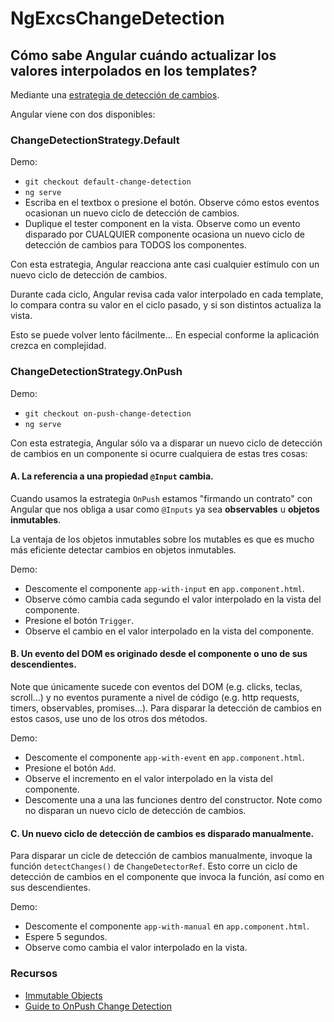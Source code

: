 # NgExcsChangeDetection

## Cómo sabe Angular cuándo actualizar los valores interpolados en los templates?

Mediante una [estrategia de  detección de cambios](https://angular.io/api/core/ChangeDetectionStrategy).

Angular viene con dos disponibles:

### ChangeDetectionStrategy.Default

Demo:

* `git checkout default-change-detection`
* `ng serve`
* Escriba en el textbox o presione el botón. Observe cómo estos eventos ocasionan un nuevo ciclo de detección de cambios.
* Duplique el tester component en la vista. Observe como un evento disparado por CUALQUIER componente ocasiona un nuevo ciclo de detección de cambios para TODOS los componentes.

Con esta estrategia, Angular reacciona ante casi cualquier estímulo con un nuevo ciclo de detección de cambios. 

Durante cada ciclo, Angular revisa cada valor interpolado en cada template, lo compara contra su valor en el ciclo pasado, y si son distintos actualiza la vista.

Esto se puede volver lento fácilmente... En especial conforme la aplicación crezca en complejidad.

### ChangeDetectionStrategy.OnPush

Demo: 

* `git checkout on-push-change-detection`
* `ng serve`

Con esta estrategia, Angular sólo va a disparar un nuevo ciclo de detección de cambios en un componente si ocurre cualquiera de estas tres cosas:

#### A. La referencia a una propiedad `@Input` cambia.
Cuando usamos la estrategia `OnPush` estamos "firmando un contrato" con Angular que nos obliga a usar como `@Inputs` ya sea **observables** u **objetos inmutables**.

La ventaja de los objetos inmutables sobre los mutables es que es mucho más eficiente detectar cambios en objetos inmutables.

Demo:

* Descomente el componente `app-with-input` en `app.component.html`.
* Observe cómo cambia cada segundo el valor interpolado en la vista del componente.
* Presione el botón `Trigger`.
* Observe el cambio en el valor interpolado en la vista del componente.

#### B. Un evento del DOM es originado desde el componente o uno de sus descendientes.
Note que únicamente sucede con eventos del DOM (e.g. clicks, teclas, scroll...) y no eventos puramente a nivel de código (e.g. http requests, timers, observables, promises...). Para disparar la detección de cambios en estos casos, use uno de los otros dos métodos.

Demo:

* Descomente el componente `app-with-event` en `app.component.html`.
* Presione el botón `Add`.
* Observe el incremento en el valor interpolado en la vista del componente.
* Descomente una a una las funciones dentro del constructor. Note como no disparan un nuevo ciclo de detección de cambios.

#### C. Un nuevo ciclo de detección de cambios es disparado manualmente.
Para disparar un cicle de detección de cambios manualmente, invoque la función `detectChanges()` de `ChangeDetectorRef`.
Esto corre un ciclo de detección de cambios en el componente que invoca la función, así como en sus descendientes.

Demo:

* Descomente el componente `app-with-manual` en `app.component.html`.
* Espere 5 segundos.
* Observe como cambia el valor interpolado en la vista.

### Recursos
* [Immutable Objects](https://wecodetheweb.com/2016/02/12/immutable-javascript-using-es6-and-beyond/)
* [Guide to OnPush Change Detection](https://netbasal.com/a-comprehensive-guide-to-angular-onpush-change-detection-strategy-5bac493074a4)
